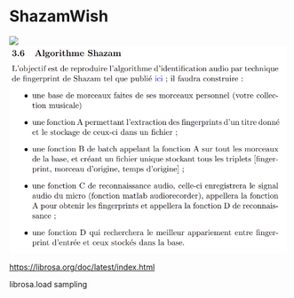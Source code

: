 ﻿# ShazamWish
<img src="https://github.com/Nyries/ShazamWish/assets/136320490/e118a0f1-b82d-4717-84b3-fd9f3296dba9" width="300" />
<img src="subject.png" width="500" />

https://librosa.org/doc/latest/index.html

librosa.load
sampling 